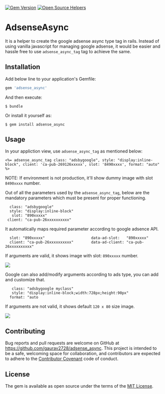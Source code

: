 [![Gem Version](https://badge.fury.io/rb/adsense_async.svg)](https://badge.fury.io/rb/adsense_async)
[![Open Source Helpers](https://www.codetriage.com/gaurav2728/adsense_async/badges/users.svg)](https://www.codetriage.com/gaurav2728/adsense_async)

# AdsenseAsync

It is a helper to create the google adsense async type tag in rails. Instead of using vanilla javascript for managing google adsense, it would be easier and hassle free to use `adsense_async_tag` tag to achieve the same.


## Installation

Add below line to your application's Gemfile:

```ruby
gem 'adsense_async'
```

And then execute:

    $ bundle

Or install it yourself as:

    $ gem install adsense_async

## Usage

In your appliction view, use `adsense_async_tag` as mentioned below:

`<%= adsense_async_tag class: "adsbygoogle", style: "display:inline-block", client: 'ca-pub-269126xxxxx', slot: '8490xxxx', format: "auto" %>`

NOTE: If environment is not production, it'll show dummy image with slot `8490xxxx` number.


Out of all the parameters used by the `adsense_async_tag`, below are the mandatory parameters which must be present for proper functioning.
```
  class: "adsbygoogle"
  style: "display:inline-block"
   slot: "890xxxxx"
 client: "ca-pub-26xxxxxxxxxx"
```

It automatically maps required parameter according to google adsence API.
```
  slot: "890xxxxx"                     data-ad-slot:   "890xxxxx"
  client: "ca-pub-26xxxxxxxxxx"        data-ad-client: "ca-pub-26xxxxxxxxxx"
```

If arguments are valid, it shows image with slot: `890xxxxx` number.

<img src="https://dummyimage.com/120x80/000/fff&text=890xxxxx" />



Google can also add/modify arguments according to ads type, you can add and customize that.
```
   class: "adsbygoogle myclass"
   style: "display:inline-block;width:728px;height:90px"
  format: "auto
```

If arguments are not valid, it shows default `120 x 80` size image.

<img src="https://dummyimage.com/120x80/000/fff&text" />


## Contributing

Bug reports and pull requests are welcome on GitHub at https://github.com/gaurav2728/adsense_async. This project is intended to be a safe, welcoming space for collaboration, and contributors are expected to adhere to the [Contributor Covenant](http://contributor-covenant.org) code of conduct.


## License

The gem is available as open source under the terms of the [MIT License](http://opensource.org/licenses/MIT).
